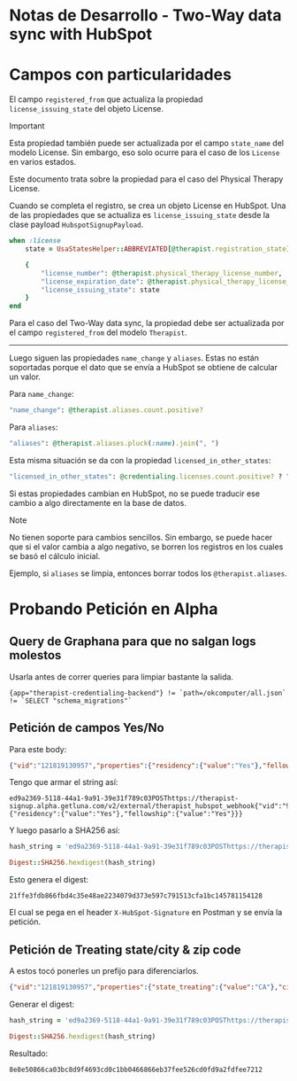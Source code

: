 # Notas de Desarrollo - Two-Way data sync with HubSpot

# Campos con particularidades

El campo `registered_from` que actualiza la propiedad `license_issuing_state` del objeto License.

> [!Important]
> Esta propiedad también puede ser actualizada por el campo `state_name` del modelo License. Sin embargo, eso solo ocurre para el caso de los `License` en varios estados.
>
> Este documento trata sobre la propiedad para el caso del Physical Therapy License.

Cuando se completa el registro, se crea un objeto License en HubSpot. Una de las propiedades que se actualiza es `license_issuing_state` desde la clase payload `HubspotSignupPayload`.

```ruby
when :license
	state = UsaStatesHelper::ABBREVIATED[@therapist.registration_state]

	{
		"license_number": @therapist.physical_therapy_license_number,
		"license_expiration_date": @therapist.physical_therapy_license_expiration_date,
		"license_issuing_state": state
	}
end
```

Para el caso del Two-Way data sync, la propiedad debe ser actualizada por el campo `registered_from` del modelo `Therapist`.

---

Luego siguen las propiedades `name_change` y `aliases`. Estas no están soportadas porque el dato que se envía a HubSpot se obtiene de calcular un valor.

Para `name_change`:
```ruby
"name_change": @therapist.aliases.count.positive?
```

Para `aliases`:
```ruby
"aliases": @therapist.aliases.pluck(:name).join(", ")
```

Esta misma situación se da con la propiedad `licensed_in_other_states`:
```ruby
"licensed_in_other_states": @credentialing.licenses.count.positive? ? "Yes" : "No"
```

Si estas propiedades cambian en HubSpot, no se puede traducir ese cambio a algo directamente en la base de datos.

> [!Note]
> No tienen soporte para cambios sencillos. Sin embargo, se puede hacer que si el valor cambia a algo negativo, se borren los registros en los cuales se basó el cálculo inicial.
> 
> Ejemplo, si `aliases` se limpia, entonces borrar todos los `@therapist.aliases`.


# Probando Petición en Alpha

## Query de Graphana para que no salgan logs molestos

Usarla antes de correr queries para limpiar bastante la salida.

```
{app="therapist-credentialing-backend"} != `path=/okcomputer/all.json` != `SELECT "schema_migrations"`
```

## Petición de campos Yes/No

Para este body:
```json
{"vid":"121819130957","properties":{"residency":{"value":"Yes"},"fellowship":{"value":"Yes"}}}
```

Tengo que armar el string así:
```
ed9a2369-5118-44a1-9a91-39e31f789c03POSThttps://therapist-signup.alpha.getluna.com/v2/external/therapist_hubspot_webhook{"vid":"96251","properties":{"residency":{"value":"Yes"},"fellowship":{"value":"Yes"}}}
```

Y luego pasarlo a SHA256 así:
```ruby
hash_string = 'ed9a2369-5118-44a1-9a91-39e31f789c03POSThttps://therapist-signup.alpha.getluna.com/v2/external/therapist_hubspot_webhook{"vid":"121819130957","properties":{"residency":{"value":"Yes"},"fellowship":{"value":"Yes"}}}'

Digest::SHA256.hexdigest(hash_string)
```

Esto genera el digest:
```
21ffe3fdb866fbd4c35e48ae2234079d373e597c791513cfa1bc145781154128
```

El cual se pega en el header `X-HubSpot-Signature` en Postman y se envía la petición.


## Petición de Treating state/city & zip code

A estos tocó ponerles un prefijo para diferenciarlos.

```json
{"vid":"121819130957","properties":{"state_treating":{"value":"CA"},"city_treating":{"value":"Los Angeles"},"zip_code":{"value":"101010"}}}
```

Generar el digest:
```ruby
hash_string = 'ed9a2369-5118-44a1-9a91-39e31f789c03POSThttps://therapist-signup.alpha.getluna.com/v2/external/therapist_hubspot_webhook{"vid":"121819130957","properties":{"state_treating":{"value":"CA"},"city_treating":{"value":"Los Angeles"},"zip_code":{"value":"101010"}}}'

Digest::SHA256.hexdigest(hash_string)
```

Resultado:
```
8e8e50866ca03bc8d9f4693cd0c1bb0466866eb37fee526cd0fd9a2fdfee7212
```